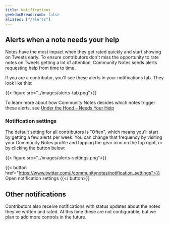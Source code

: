 ```yaml
---
title: Notifications
geekdocBreadcrumb: false
aliases: ["/alerts"]
---
```


## Alerts when a note needs your help

Notes have the most impact when they get rated quickly and start showing on Tweets early. To ensure contributors don't miss the opportunity to rate notes on Tweets getting a lot of attention, Community Notes sends alerts requesting help from time to time.

If you are a contributor, you'll see these alerts in your notifications tab. They look like this:

{{< figure src="../images/alerts-tab.png">}}

To learn more about how Community Notes decides which notes trigger these alerts, see [Under the Hood – Needs Your Help](./timeline-tabs.md)

### Notification settings

The default setting for all contributors is "Often", which means you'll start by getting a few alerts per week. You can change that frequency by visiting your Community Notes profile and tapping the gear icon on the top right, or by clicking the button below:

{{< figure src="../images/alerts-settings.png">}}

{{< button href="https://www.twitter.com/i/communitynotes/notification_settings">}} Open notification settings {{</ button>}}

## Other notifications

Contributors also receive notifications with status updates about the notes they've written and rated. At this time these are not configurable, but we plan to add more controls in the future.
